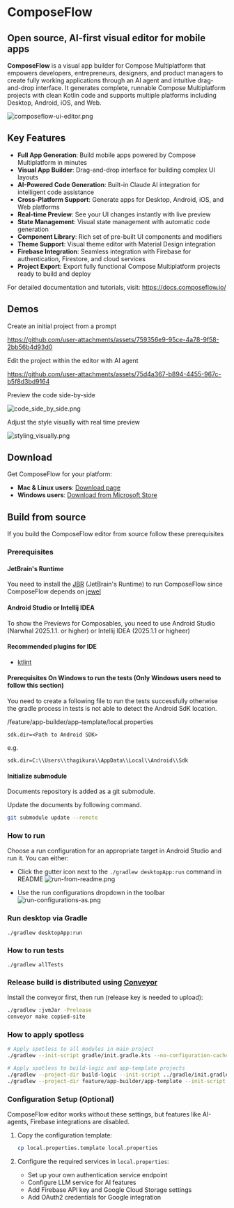 # ComposeFlow

## Open source, AI-first visual editor for mobile apps

**ComposeFlow** is a visual app builder for Compose Multiplatform that empowers developers,
entrepreneurs, designers, and product managers to create fully working applications through an AI
agent and intuitive drag-and-drop interface. It generates complete, runnable Compose Multiplatform
projects with clean Kotlin code and supports multiple platforms including Desktop, Android, iOS, and
Web.

![composeflow-ui-editor.png](/assets/composeflow-ui-editor.png)

## Key Features

- **Full App Generation**: Build mobile apps powered by Compose Multiplatform in minutes
- **Visual App Builder**: Drag-and-drop interface for building complex UI layouts
- **AI-Powered Code Generation**: Built-in Claude AI integration for intelligent code assistance
- **Cross-Platform Support**: Generate apps for Desktop, Android, iOS, and Web platforms
- **Real-time Preview**: See your UI changes instantly with live preview
- **State Management**: Visual state management with automatic code generation
- **Component Library**: Rich set of pre-built UI components and modifiers
- **Theme Support**: Visual theme editor with Material Design integration
- **Firebase Integration**: Seamless integration with Firebase for authentication, Firestore, and
  cloud services
- **Project Export**: Export fully functional Compose Multiplatform projects ready to build and
  deploy

For detailed documentation and tutorials, visit: https://docs.composeflow.io/

## Demos

Create an initial project from a prompt

https://github.com/user-attachments/assets/759356e9-95ce-4a78-9f58-2bb56b4d93d0

Edit the project within the editor with AI agent

https://github.com/user-attachments/assets/75d4a367-b894-4455-967c-b5f8d3bd9164

Preview the code side-by-side

![code_side_by_side.png](/assets/code_side_by_side.png)

Adjust the style visually with real time preview

![styling_visually.png](/assets/styling_visually.png)

## Download

Get ComposeFlow for your platform:

- **Mac & Linux users**: [Download page](https://composeflow-artifacts.s3.amazonaws.com/conveyor/download.html)
- **Windows users**: [Download from Microsoft Store](https://apps.microsoft.com/detail/9mxdx6mf2crq)

## Build from source

If you build the ComposeFlow editor from source follow these prerequisites

### Prerequisites

#### JetBrain's Runtime

You need to install the [JBR](https://github.com/JetBrains/JetBrainsRuntime) (JetBrain's Runtime) to
run ComposeFlow since ComposeFlow depends
on [jewel](https://github.com/JetBrains/jewel)

#### Android Studio or Intellij IDEA

To show the Previews for Composables, you need to use Android Studio (Narwhal 2025.1.1. or higher)
or Intellij IDEA (2025.1.1 or higheer)

#### Recommended plugins for IDE

* [ktlint](https://plugins.jetbrains.com/plugin/15057-ktlint)

#### Prerequisites On Windows to run the tests (Only Windows users need to follow this section)

You need to create a following file to run the tests successfully otherwise the gradle process in
tests is not able to detect the Android SdK location.

<Project-root>/feature/app-builder/app-template/local.properties

```
sdk.dir=<Path to Android SDK>
```

e.g.

```
sdk.dir=C:\\Users\\thagikura\\AppData\\Local\\Android\\Sdk
```

#### Initialize submodule

Documents repository is added as a git submodule.

Update the documents by following command.

```bash
git submodule update --remote
```

### How to run

Choose a run configuration for an appropriate target in Android Studio and run it. You can either:

- Click the gutter icon next to the `./gradlew desktopApp:run` command in README
  ![run-from-readme.png](/assets/run-from-readme.png)

- Use the run configurations dropdown in the toolbar
  ![run-configurations-as.png](/assets/run-configuration-as.png)

### Run desktop via Gradle

`./gradlew desktopApp:run`

### How to run tests

`./gradlew allTests`

### Release build is distributed using [Conveyor](https://conveyor.hydraulic.dev/)

Install the conveyor first, then run (release key is needed to upload):

```bash
./gradlew :jvmJar -Prelease
conveyor make copied-site
```

### How to apply spotless

```sh
# Apply spotless to all modules in main project
./gradlew --init-script gradle/init.gradle.kts --no-configuration-cache --continue spotlessApply

# Apply spotless to build-logic and app-template projects
./gradlew --project-dir build-logic --init-script ../gradle/init.gradle.kts --no-configuration-cache --continue spotlessApply
./gradlew --project-dir feature/app-builder/app-template --init-script ../../../gradle/init.gradle.kts --no-configuration-cache --continue spotlessApply
```

### Configuration Setup (Optional)

ComposeFlow editor works without these settings, but features like AI-agents, Firebase integrations
are disabled.

1. Copy the configuration template:
   ```bash
   cp local.properties.template local.properties
   ```

2. Configure the required services in `local.properties`:
    - Set up your own authentication service endpoint
    - Configure LLM service for AI features
    - Add Firebase API key and Google Cloud Storage settings
    - Add OAuth2 credentials for Google integration

